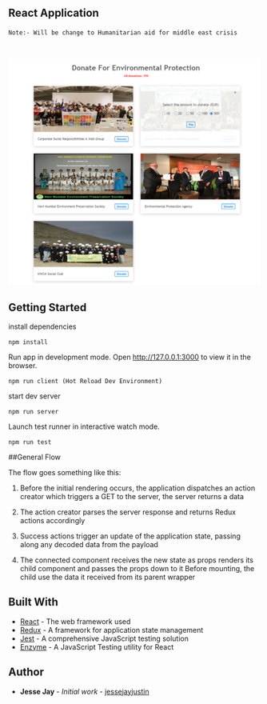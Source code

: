 ## React Application
```
Note:- Will be change to Humanitarian aid for middle east crisis
```
![]()

![alt text](https://github.com/jessejayjustin/React-Application/blob/master/resources/React%20Application.png
)

## Getting Started

install dependencies

```
npm install
```

Run app in development mode.
Open http://127.0.0.1:3000 to view it in the browser.

``` 
npm run client (Hot Reload Dev Environment)
```

start dev server

```
npm run server
```

Launch test runner in interactive watch mode.

```
npm run test
```

##General Flow

The flow goes something like this:

  1. Before the initial rendering occurs, the application dispatches an action creator which triggers a GET to the server, the server returns a data 

  2. The action creator parses the server response and returns Redux actions accordingly

  3. Success actions trigger an update of the application state, passing along any decoded data from the payload

  4. The connected component receives the new state as props renders its child component and passes the props down to it Before mounting, the child use the data it received from its parent wrapper
	
## Built With

* [React](https://reactjs.org/docs/getting-started.html) - The web framework used
* [Redux](https://redux.js.org/introduction/getting-started) - A framework for application state management
* [Jest](https://github.com/facebook/jest) - A comprehensive JavaScript testing solution
* [Enzyme](https://github.com/airbnb/enzyme) - A JavaScript Testing utility for React 

## Author

* **Jesse Jay** - *Initial work* - [jessejayjustin](https://github.com/jessejayjustin)


